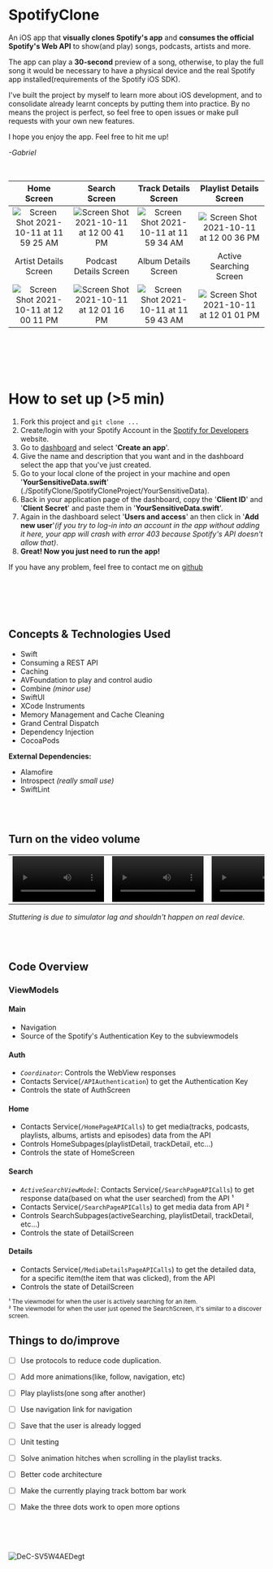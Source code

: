 # SpotifyClone

An iOS app that **visually clones Spotify's app** and **consumes the official Spotify's Web API** to show(and play) songs, podcasts, artists and more.

The app can play a **30-second** preview of a song, otherwise, to play the full song it would be necessary to have a physical device and the real Spotify app installed(requirements of the Spotify iOS SDK).

I've built the project by myself to learn more about iOS development, and to consolidate already learnt concepts by putting them into practice. By no means the project is perfect, so feel free to open issues or make pull requests with your own new features.

I hope you enjoy the app. Feel free to hit me up! <br>

*-Gabriel*

<br>

| Home Screen | Search Screen | Track Details Screen | Playlist Details Screen |
|:---------------:|:---------------:|:---------------:|:---------------:|
| ![Screen Shot 2021-10-11 at 11 59 25 AM](https://user-images.githubusercontent.com/62707916/136813393-a3dcc218-d800-4556-aa58-11b0019fd89b.png) | ![Screen Shot 2021-10-11 at 12 00 41 PM](https://user-images.githubusercontent.com/62707916/136813456-e010e92f-2465-4f59-94a3-ecbe4bab71cf.png) | ![Screen Shot 2021-10-11 at 11 59 34 AM](https://user-images.githubusercontent.com/62707916/136813590-cbb9dd10-3798-45ac-990c-8f6ace31b36e.png) | ![Screen Shot 2021-10-11 at 12 00 36 PM](https://user-images.githubusercontent.com/62707916/136813659-5b816b8b-bcdb-4320-a166-6b203cb8ff0b.png) 
| Artist Details Screen | Podcast Details Screen | Album Details Screen | Active Searching Screen |  
![Screen Shot 2021-10-11 at 12 00 11 PM](https://user-images.githubusercontent.com/62707916/136813737-86d94816-901d-435f-9811-a3febb308024.png) | ![Screen Shot 2021-10-11 at 12 01 16 PM](https://user-images.githubusercontent.com/62707916/136813754-be65c94e-8c5e-4f47-b868-9bc861e8508e.png) | ![Screen Shot 2021-10-11 at 11 59 43 AM](https://user-images.githubusercontent.com/62707916/136813855-1a6a621d-96b9-45c3-b046-bc55c2eea414.png) | ![Screen Shot 2021-10-11 at 12 01 01 PM](https://user-images.githubusercontent.com/62707916/136819824-dfe87231-459f-42e3-a356-133b8503d6d2.png)

<br> <br>
<br> <br>

# How to set up (>5 min)

1. Fork this project and `git clone ...`
2. Create/login with your Spotify Account in the [Spotify for Developers](https://developer.spotify.com) website.
3. Go to [dashboard](https://developer.spotify.com/dashboard/applications) and select '**Create an app**'.
4. Give the name and description that you want and in the dashboard select the app that you've just created.
5. Go to your local clone of the project in your machine and open '**YourSensitiveData.swift**' (./SpotifyClone/SpotifyCloneProject/YourSensitiveData).
6. Back in your application page of the dashboard, copy the '**Client ID**' and '**Client Secret**' and paste them in '**YourSensitiveData.swift**'.
7. Again in the dashboard select '**Users and access**' an then click in '**Add new user**'*(if you try to log-in into an account in the app without adding it here, your app will crash with error 403 because Spotify's API doesn't allow that)*. 
8. **Great! Now you just need to run the app!**

If you have any problem, feel free to contact me on [github](https://github.com/gabrieldenoni)

<br> <br>
<br> <br>

## Concepts & Technologies Used
 - Swift
 - Consuming a REST API
 - Caching
 - AVFoundation to play and control audio
 - Combine *(minor use)*
 - SwiftUI
 - XCode Instruments
 - Memory Management and Cache Cleaning
 - Grand Central Dispatch
 - Dependency Injection
 - CocoaPods

 **External Dependencies:**
 - Alamofire
 - Introspect *(really small use)*
 - SwiftLint


<br> <br>


## Turn on the video volume
| | | | |
| :-: | :-: | :-: | :- |
<video src='https://user-images.githubusercontent.com/62707916/138572032-636c1182-92f0-408d-9ed9-bf143e556fd5.mov' width=180/> | <video src='https://user-images.githubusercontent.com/62707916/136820651-4d632ea2-e952-4b4f-afde-cbd3becf3b1a.mov' width=180/> | <video src='https://user-images.githubusercontent.com/62707916/136820663-5bf7d61d-57ac-4fe7-9b47-2aca33516611.mov' width=180/> | <video src='https://user-images.githubusercontent.com/62707916/136820671-a5aece22-3a97-4cdd-9a4f-6b4ef77311ff.mov' width=180/>

*Stuttering is due to simulator lag and shouldn't happen on real device.*

<br> <br>

## Code Overview

### ViewModels

#### Main
- Navigation
- Source of the Spotify's Authentication Key to the subviewmodels

#### Auth
- *`Coordinator`*: Controls the WebView responses
- Contacts Service(`/APIAuthentication`) to get the Authentication Key
- Controls the state of AuthScreen

#### Home
- Contacts Service(`/HomePageAPICalls`) to get media(tracks, podcasts, playlists, albums, artists and episodes) data from the API
- Controls HomeSubpages(playlistDetail, trackDetail, etc…)
- Controls the state of HomeScreen

#### Search
- *`ActiveSearchViewModel`*: Contacts Service(`/SearchPageAPICalls`) to get response data(based on what the user searched) from the API ¹ 
- Contacts Service(`/SearchPageAPICalls`) to get media data from API ²
- Controls SearchSubpages(activeSearching, playlistDetail, trackDetail, etc…)
- Controls the state of DetailScreen

#### Details
- Contacts Service(`/MediaDetailsPageAPICalls`) to get the detailed data, for a specific item(the item that was clicked), from the API
- Controls the state of DetailScreen


<sup> ¹ The viewmodel for when the user is actively searching for an item. <br>
² The viewmodel for when the user just opened the SearchScreen, it's similar to a discover screen.


## Things to do/improve
  
- [ ] Use protocols to reduce code duplication.
- [ ] Add more animations(like, follow, navigation, etc)
- [ ] Play playlists(one song after another)
- [ ] Use navigation link for navigation
- [ ] Save that the user is already logged
- [ ] Unit testing
- [ ] Solve animation hitches when scrolling in the playlist tracks.
- [ ] Better code architecture
- [ ] Make the currently playing track bottom bar work
- [ ] Make the three dots work to open more options


<br> <br> <br>
  
![DeC-SV5W4AEDegt](https://user-images.githubusercontent.com/62707916/136847961-b1d23d4c-2f2a-4a1c-b34b-e726997204af.png)

